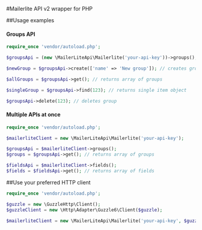 #Mailerlite API v2 wrapper for PHP

##Usage examples

#### Groups API

```php
require_once 'vendor/autoload.php';

$groupsApi = (new \MailerLiteApi\Mailerlite('your-api-key'))->groups();

$newGroup = $groupsApi->create(['name' => 'New group']); // creates group and returns it

$allGroups = $groupsApi->get(); // returns array of groups

$singleGroup = $groupsApi->find(123); // returns single item object

$groupsApi->delete(123); // deletes group
```

#### Multiple APIs at once

```php
require_once 'vendor/autoload.php';

$mailerliteClient = new \MailerLiteApi\Mailerlite('your-api-key');

$groupsApi = $mailerliteClient->groups();
$groups = $groupsApi->get(); // returns array of groups

$fieldsApi = $mailerliteClient->fields();
$fields = $fieldsApi->get(); // returns array of fields
```

##Use your preferred HTTP client

```php
require_once 'vendor/autoload.php';

$guzzle = new \GuzzleHttp\Client();
$guzzleClient = new \Http\Adapter\Guzzle6\Client($guzzle);

$mailerliteClient = new \MailerLiteApi\Mailerlite('your-api-key', $guzzleClient);
```
